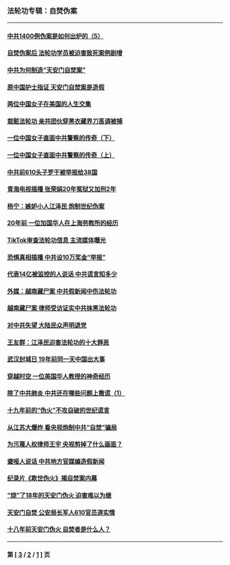 ### 法轮功专辑：自焚伪案
---
#### [中共1400例伪案是如何出炉的（5）](../../pages/nf5562/n13226831.md?10030430) 
#### [自焚伪案后 法轮功学员被迫害致死案例剧增](../../pages/nf5562/n13190600.md?10030430) 
#### [中共为何制造“天安门自焚案”](../../pages/nf5562/n13183270.md?10030430) 
#### [原中国护士指证 天安门自焚案是造假](../../pages/nf5562/n13172289.md?10030430) 
#### [两位中国女子在美国的人生交集](../../pages/nf5562/n13156138.md?10030430) 
#### [栽赃法轮功 亲共团伙穿黑衣藏界刀高调被捕](../../pages/nf5562/n13073780.md?10030430) 
#### [一位中国女子直面中共警察的传奇（下）](../../pages/nf5562/n12989706.md?10030430) 
#### [一位中国女子直面中共警察的传奇（上）](../../pages/nf5562/n12985072.md?10030430) 
#### [中共前610头子罗干被举报给38国](../../pages/nf5562/n12975419.md?10030430) 
#### [青海电视插播 张荣娟20年冤狱又加刑2年](../../pages/nf5562/n12738166.md?10030430) 
#### [杨宁：嫉妒小人江泽民 炮制世纪伪案](../../pages/nf5562/n12724108.md?10030430) 
#### [20年前 一位加国华人在上海劳教所的经历](../../pages/nf5562/n12707932.md?10030430) 
#### [TikTok审查法轮功信息 主流媒体曝光](../../pages/nf5562/n12362336.md?10030430) 
#### [恐惧真相插播 中共设10万奖金“举报”](../../pages/nf5562/n12306396.md?10030430) 
#### [代表14亿被监控的人说话 中共谎言知多少](../../pages/nf5562/n12297484.md?10030430) 
#### [外媒：越南藏尸案 中共假新闻中伤法轮功](../../pages/nf5562/n12264411.md?10030430) 
#### [越南藏尸案 律师受访证实中共抹黑法轮功](../../pages/nf5562/n12261878.md?10030430) 
#### [对中共失望 大陆民众声明退党](../../pages/nf5562/n12187315.md?10030430) 
#### [王友群：江泽民迫害法轮功的十大罪恶](../../pages/nf5562/n12169074.md?10030430) 
#### [武汉封城日 19年前同一天中国出大事](../../pages/nf5562/n12150901.md?10030430) 
#### [穿越时空  一位美国华人教授的神奇经历](../../pages/nf5562/n12097460.md?10030430) 
#### [除了中共肺炎 中共还在哪些问题上撒谎（1）](../../pages/nf5562/n11955770.md?10030430) 
#### [十九年前的“伪火”不攻自破的世纪谎言](../../pages/nf5562/n11813238.md?10030430) 
#### [从江苏大爆炸 看央视炮制中共“自焚”骗局](../../pages/nf5562/n11140275.md?10030430) 
#### [为污蔑人权律师王宇 央视剪掉了什么画面？](../../pages/nf5562/n11130142.md?10030430) 
#### [聋哑人说话 中共地方官媒编造假新闻](../../pages/nf5562/n11006067.md?10030430) 
#### [纪录片《欺世伪火》揭自焚案内幕](../../pages/nf5562/n11002664.md?10030430) 
#### [“烧”了18年的天安门伪火 迫害难以为继](../../pages/nf5562/n10996660.md?10030430) 
#### [天安门自焚 公安局长军人610官员道实情](../../pages/nf5562/n10997098.md?10030430) 
#### [十八年前天安门伪火 自焚者是什么人？](../../pages/nf5562/n10996556.md?10030430) 

---
#### 第 [ [3](./3.md?10030430) / [2](./2.md?10030430) / [1](./1.md?10030430) ] 页
